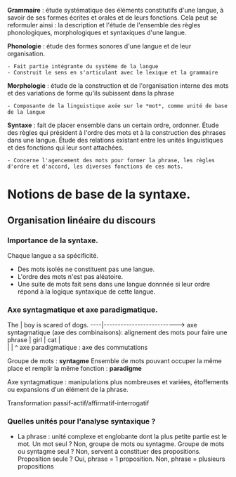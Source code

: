 **Grammaire** : étude systématique des éléments constitutifs d'une langue, à savoir de ses formes écrites et orales et de leurs fonctions. Cela peut se reformuler ainsi : la description et l'étude de l'ensemble des règles phonologiques, morphologiques et syntaxiques d'une langue.

**Phonologie** : étude des formes sonores d'une langue et de leur organisation.

    - Fait partie intégrante du système de la langue
    - Construit le sens en s'articulant avec le lexique et la grammaire

**Morphologie** : étude de la construction et de l'organisation interne des mots et des variations de forme qu'ils subissent dans la phrase

    - Composante de la linguistique axée sur le *mot*, comme unité de base de la langue

**Syntaxe** : fait de placer ensemble dans un certain ordre, ordonner.
              Étude des règles qui président à l'ordre des mots et à la construction des phrases dans une langue. Étude des relations existant entre les unités linguistiques et des fonctions qui leur sont attachées. 

    - Concerne l'agencement des mots pour former la phrase, les règles d'ordre et d'accord, les diverses fonctions de ces mots.


# Notions de base de la syntaxe.

## Organisation linéaire du discours

### Importance de la syntaxe.

Chaque langue a sa spécificité. 

- Des mots isolés ne constituent pas une langue.
- L'ordre des mots n'est pas aléatoire.
- Une suite de mots fait sens dans une langue donnnée si leur ordre répond à la logique syntaxique de cette langue.

### Axe syntagmatique et axe paradigmatique. 

The | boy is scared of dogs.
----|--------------------------> axe syntagmatique (axe des combinaisons): alignement des mots pour faire une phrase 
    | girl
    | cat
    |   
    |
    | 
    ^ axe paradigmatique : axe des commutations  

Groupe de mots : **syntagme**
Ensemble de mots pouvant occuper la même place et remplir la même fonction : **paradigme**

Axe syntagmatique : manipulations plus nombreuses et variées, étoffements ou expansions d'un élément de la phrase.

Transformation passif-actif/affirmatif-interrogatif

### Quelles unités pour l'analyse syntaxique ?

- La phrase : unité complexe et englobante dont la plus petite partie est le mot.
Un mot seul ? Non, groupe de mots ou syntagme.
Groupe de mots ou syntagme seul ? Non, servent à constituer des propositions.
Proposition seule ? Oui, phrase = 1 proposition. Non, phrase = plusieurs propositions